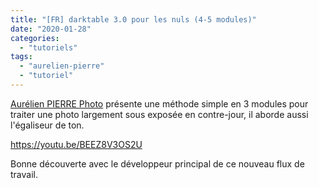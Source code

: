 ```yaml
---
title: "[FR] darktable 3.0 pour les nuls (4-5 modules)"
date: "2020-01-28"
categories: 
  - "tutoriels"
tags: 
  - "aurelien-pierre"
  - "tutoriel"
---
```


[Aurélien PIERRE Photo](https://www.youtube.com/channel/UCmsSn3fujI81EKEr4NLxrcg) présente une méthode simple en 3 modules pour traiter une photo largement sous exposée en contre-jour, il aborde aussi l'égaliseur de ton.

https://youtu.be/BEEZ8V3OS2U

Bonne découverte avec le développeur principal de ce nouveau flux de travail.
